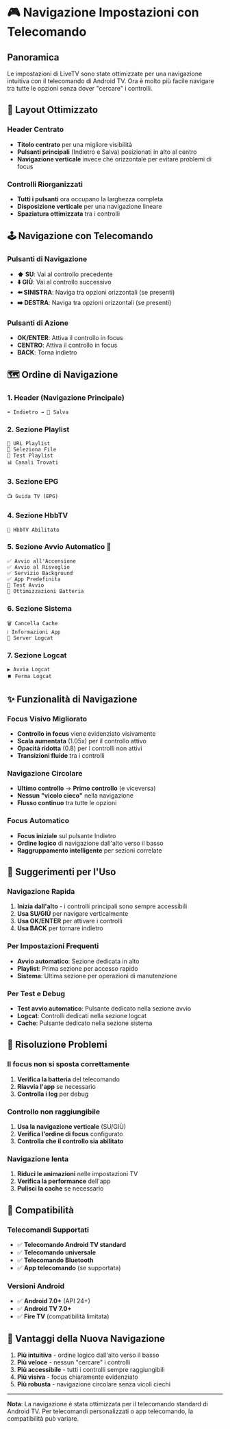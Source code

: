 # 🎮 Navigazione Impostazioni con Telecomando

## Panoramica

Le impostazioni di LiveTV sono state ottimizzate per una navigazione intuitiva con il telecomando di Android TV. Ora è molto più facile navigare tra tutte le opzioni senza dover "cercare" i controlli.

## 🎯 Layout Ottimizzato

### Header Centrato
- **Titolo centrato** per una migliore visibilità
- **Pulsanti principali** (Indietro e Salva) posizionati in alto al centro
- **Navigazione verticale** invece che orizzontale per evitare problemi di focus

### Controlli Riorganizzati
- **Tutti i pulsanti** ora occupano la larghezza completa
- **Disposizione verticale** per una navigazione lineare
- **Spaziatura ottimizzata** tra i controlli

## 🕹️ Navigazione con Telecomando

### Pulsanti di Navigazione
- **⬆️ SU**: Vai al controllo precedente
- **⬇️ GIÙ**: Vai al controllo successivo
- **⬅️ SINISTRA**: Naviga tra opzioni orizzontali (se presenti)
- **➡️ DESTRA**: Naviga tra opzioni orizzontali (se presenti)

### Pulsanti di Azione
- **OK/ENTER**: Attiva il controllo in focus
- **CENTRO**: Attiva il controllo in focus
- **BACK**: Torna indietro

## 🗺️ Ordine di Navigazione

### 1. Header (Navigazione Principale)
```
⬅️ Indietro → 💾 Salva
```

### 2. Sezione Playlist
```
📝 URL Playlist
📁 Seleziona File
🧪 Test Playlist
📊 Canali Trovati
```

### 3. Sezione EPG
```
📺 Guida TV (EPG)
```

### 4. Sezione HbbTV
```
📡 HbbTV Abilitato
```

### 5. Sezione Avvio Automatico 🚀
```
✅ Avvio all'Accensione
✅ Avvio al Risveglio
✅ Servizio Background
✅ App Predefinita
🧪 Test Avvio
🔋 Ottimizzazioni Batteria
```

### 6. Sezione Sistema
```
🗑️ Cancella Cache
ℹ️ Informazioni App
🐛 Server Logcat
```

### 7. Sezione Logcat
```
▶️ Avvia Logcat
⏹️ Ferma Logcat
```

## ✨ Funzionalità di Navigazione

### Focus Visivo Migliorato
- **Controllo in focus** viene evidenziato visivamente
- **Scala aumentata** (1.05x) per il controllo attivo
- **Opacità ridotta** (0.8) per i controlli non attivi
- **Transizioni fluide** tra i controlli

### Navigazione Circolare
- **Ultimo controllo** → **Primo controllo** (e viceversa)
- **Nessun "vicolo cieco"** nella navigazione
- **Flusso continuo** tra tutte le opzioni

### Focus Automatico
- **Focus iniziale** sul pulsante Indietro
- **Ordine logico** di navigazione dall'alto verso il basso
- **Raggruppamento intelligente** per sezioni correlate

## 🔧 Suggerimenti per l'Uso

### Navigazione Rapida
1. **Inizia dall'alto** - i controlli principali sono sempre accessibili
2. **Usa SU/GIÙ** per navigare verticalmente
3. **Usa OK/ENTER** per attivare i controlli
4. **Usa BACK** per tornare indietro

### Per Impostazioni Frequenti
- **Avvio automatico**: Sezione dedicata in alto
- **Playlist**: Prima sezione per accesso rapido
- **Sistema**: Ultima sezione per operazioni di manutenzione

### Per Test e Debug
- **Test avvio automatico**: Pulsante dedicato nella sezione avvio
- **Logcat**: Controlli dedicati nella sezione logcat
- **Cache**: Pulsante dedicato nella sezione sistema

## 🚨 Risoluzione Problemi

### Il focus non si sposta correttamente
1. **Verifica la batteria** del telecomando
2. **Riavvia l'app** se necessario
3. **Controlla i log** per debug

### Controllo non raggiungibile
1. **Usa la navigazione verticale** (SU/GIÙ)
2. **Verifica l'ordine di focus** configurato
3. **Controlla che il controllo sia abilitato**

### Navigazione lenta
1. **Riduci le animazioni** nelle impostazioni TV
2. **Verifica la performance** dell'app
3. **Pulisci la cache** se necessario

## 📱 Compatibilità

### Telecomandi Supportati
- ✅ **Telecomando Android TV standard**
- ✅ **Telecomando universale**
- ✅ **Telecomando Bluetooth**
- ✅ **App telecomando** (se supportata)

### Versioni Android
- ✅ **Android 7.0+** (API 24+)
- ✅ **Android TV 7.0+**
- ✅ **Fire TV** (compatibilità limitata)

## 🎉 Vantaggi della Nuova Navigazione

1. **Più intuitiva** - ordine logico dall'alto verso il basso
2. **Più veloce** - nessun "cercare" i controlli
3. **Più accessibile** - tutti i controlli sempre raggiungibili
4. **Più visiva** - focus chiaramente evidenziato
5. **Più robusta** - navigazione circolare senza vicoli ciechi

---

**Nota**: La navigazione è stata ottimizzata per il telecomando standard di Android TV. Per telecomandi personalizzati o app telecomando, la compatibilità può variare.
